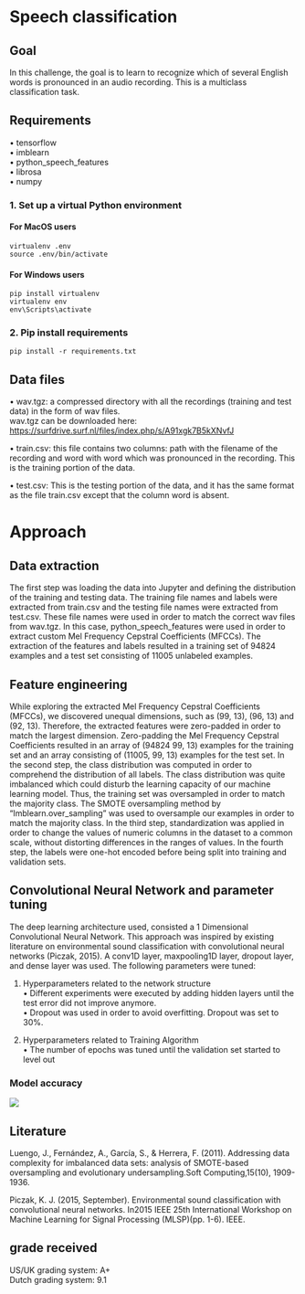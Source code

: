 # Speech classification

## Goal
In this challenge, the goal is to learn to recognize which of several English words
is pronounced in an audio recording. This is a multiclass classification task.

## Requirements

• tensorflow\
• imblearn\
• python_speech_features\
• librosa\
• numpy

### 1. Set up a virtual Python environment

#### For MacOS users
```shell
virtualenv .env
source .env/bin/activate
```

#### For Windows users
```
pip install virtualenv
virtualenv env
env\Scripts\activate
```

### 2. Pip install requirements

```
pip install -r requirements.txt
```

## Data files

• wav.tgz: a compressed directory with all the recordings (training and test
data) in the form of wav files.\
wav.tgz can be downloaded here: https://surfdrive.surf.nl/files/index.php/s/A91xgk7B5kXNvfJ

• train.csv: this file contains two columns: path with the filename of the recording and word with word which was pronounced in the recording.
This is the training portion of the data.

• test.csv: This is the testing portion of the data, and it has the same
format as the file train.csv except that the column word is absent.

# Approach

## Data extraction
The first step was loading the data into Jupyter and defining the distribution of the
training and testing data. The training file names and labels were extracted from train.csv and the testing file names were extracted from test.csv. These file names were used in order to match the correct wav files from wav.tgz. In this case, python_speech_features were used in order to extract custom Mel Frequency Cepstral Coefficients (MFCCs). The extraction of the features and labels resulted in a training set of 94824
examples and a test set consisting of 11005 unlabeled examples.

## Feature engineering
While exploring the extracted Mel Frequency Cepstral Coefficients (MFCCs), we discovered
unequal dimensions, such as (99, 13), (96, 13) and (92, 13). Therefore, the extracted features
were zero-padded in order to match the largest dimension. Zero-padding the Mel Frequency
Cepstral Coefficients resulted in an array of (94824 99, 13) examples for the training set and an
array consisting of (11005, 99, 13) examples for the test set. In the second step, the class
distribution was computed in order to comprehend the distribution of all labels. The class
distribution was quite imbalanced which could disturb the learning capacity of our
machine learning model. Thus, the training set was oversampled in order to match the majority
class. The SMOTE oversampling method by “Imblearn.over_sampling” was used to oversample
our examples in order to match the majority class. In the third step, standardization was applied
in order to change the values of numeric columns in the dataset to a common scale, without
distorting differences in the ranges of values. In the fourth step, the labels were one-hot
encoded before being split into training and validation sets.

## Convolutional Neural Network and parameter tuning
The deep learning architecture used, consisted a 1 Dimensional Convolutional Neural Network. This approach was inspired by existing literature on environmental sound classification with convolutional neural networks (Piczak, 2015). A conv1D layer, maxpooling1D layer, dropout layer, and dense layer was used.
The following parameters were tuned:
1. Hyperparameters related to the network structure\
• Different experiments were executed by adding hidden layers until the test error did not improve anymore.\
• Dropout was used in order to avoid overfitting. Dropout was set to 30%.

2. Hyperparameters related to Training Algorithm\
• The number of epochs was tuned until the validation set started to level out

### Model accuracy

![](model_accuracy.png)

## Literature
Luengo, J., Fernández, A., García, S., & Herrera, F. (2011). Addressing data complexity for imbalanced data sets: analysis of SMOTE-based oversampling and evolutionary undersampling.Soft Computing,15(10), 1909-1936.

Piczak, K. J. (2015, September). Environmental sound classification with convolutional neural networks. In2015 IEEE 25th International Workshop on Machine Learning for Signal Processing (MLSP)(pp. 1-6). IEEE.

## grade received 

US/UK grading system: A+\
Dutch grading system: 9.1
